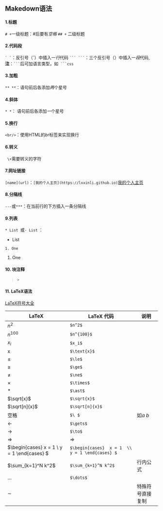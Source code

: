 ## Makedown语法
#### 1.标题
`# +`一级标题：#后要有*空格*
`## +` 二级标题
#### 2.代码段
``` ` ` ```：反引号（**`**）中插入一*行*代码
```` ``` ``` ````：三个反引号（）中插入一*段*代码,**注**：```` ``` ````后可加语言类型，如```` ```css````
#### 3.加粗
` ** ** `：语句前后各添加*两*个星号
#### 4.斜体
` * * `： 语句前后各添加*一*个星号
#### 5.换行
` <br/> `：使用HTML的*br*标签来实现换行
#### 6.转义
` \+`需要转义的字符

#### 7.网址链接
` [name](url) `：`[我的个人主页](https://lxxinli.github.io)`[我的个人主页](https://lxxinli.github.io)

#### 8.分隔线

`---`或`***`：在当前行的下方插入一条分隔线

####  9.列表

`* List `或`- List` ：

* List

`1. One`

1. One

#### 10. 块注释

> `> ` 

#### 11. LaTeX语法



[LaTeX符号大全](https://blog.csdn.net/qq_17528659/article/details/82152530)



| **LaTeX**     | **LaTeX 代码**  | **说明**  |
| ------ | -------- | --- |
| $n^2$         | `$n^2$`         |           |
| $n^{100}$     | `$n^{100}$`     |           |
| $x_i$         | `$x_i$`         |           |
| $\text{x}$    | `$\text{x}$`    |           |
| $\le$         | `$\le$`         |           |
| $\ge$         | `$\ge$`         |           |
| $\ne$         | `$\ne$`         |           |
| $\times$      | `$\times$`      |           |
| $\ast$        | `$\ast$`        |           |
| $\sqrt{x}$    | `$\sqrt{x}$`    |           |
| $\sqrt[n]{x}$ | `$\sqrt[n]{x}$` |           |
| 空格          | `$\ $`          | 如$a \ b$ |
| $\gets$       | `$\gets$`       |           |
| $\to$ | `$\to$` | |
| $\Rightarrow$ | $\Rightarrow$ | |
| $\begin{cases}  x = 1  \\ y = 1 \end{cases} $ | `$\begin{cases}  x = 1  \\ y = 1 \end{cases} $` | |
| $\sum_{k=1}^N k^2$ | `$\sum_{k=1}^N k^2$` | 行内公式 |
| $\dots$ | `$\dots$` | |
| ∼ |  | 特殊符号直接复制 |
































